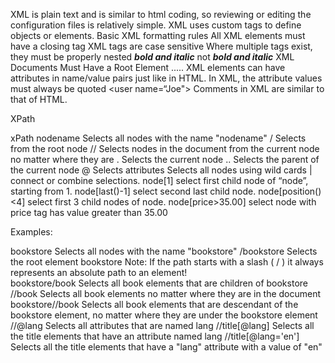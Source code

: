 XML is plain text and is similar to html coding, so reviewing or editing the configuration files is relatively simple.
XML uses custom tags to define objects or elements.
Basic XML formatting rules
All XML elements must have a closing tag
XML tags are case sensitive
Where multiple tags exist, they must be properly nested
<b><i>bold and italic</i></b> not <i><b>bold and italic</i></b>
XML Documents Must Have a Root Element
<root>
	 <child>
		<subchild>.....</subchild>
	</child>
</root>
XML elements can have attributes in name/value pairs just like in HTML.
In XML, the attribute values must always be quoted <user name=“Joe">
Comments in XML are similar to that of HTML.
<!-- This is a comment -->






XPath

xPath
nodename	Selects all nodes with the name "nodename"
/	Selects from the root node
//	Selects nodes in the document from the current node no matter where they are
.	Selects the current node
..	Selects the parent of the current node
@	Selects attributes
	Selects all nodes using wild cards
|        connect or combine selections.
node[1]  select first child node of “node”, starting from 1.
node[last()-1]  select second last child node.
node[position()<4]   select first 3 child nodes of node.
node[price>35.00]   select node with price tag has value greater than 35.00




Examples:


bookstore	   Selects all nodes with the name "bookstore"
/bookstore	Selects the root element bookstore Note: If the path starts with a slash ( / ) it always represents an absolute path to an element!  
bookstore/book	Selects all book elements that are children of bookstore
//book	Selects all book elements no matter where they are in the document
bookstore//book	Selects all book elements that are descendant of the bookstore element, no matter where they are under the bookstore element
//@lang	Selects all attributes that are named lang
//title[@lang]	Selects all the title elements that have an attribute named lang //title[@lang='en']	Selects all the title elements that have a "lang" attribute with a value of "en"
